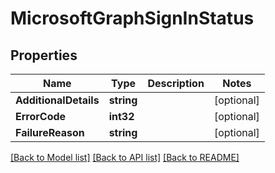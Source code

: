 # MicrosoftGraphSignInStatus

## Properties

Name | Type | Description | Notes
------------ | ------------- | ------------- | -------------
**AdditionalDetails** | **string** |  | [optional] 
**ErrorCode** | **int32** |  | [optional] 
**FailureReason** | **string** |  | [optional] 

[[Back to Model list]](../README.md#documentation-for-models) [[Back to API list]](../README.md#documentation-for-api-endpoints) [[Back to README]](../README.md)


